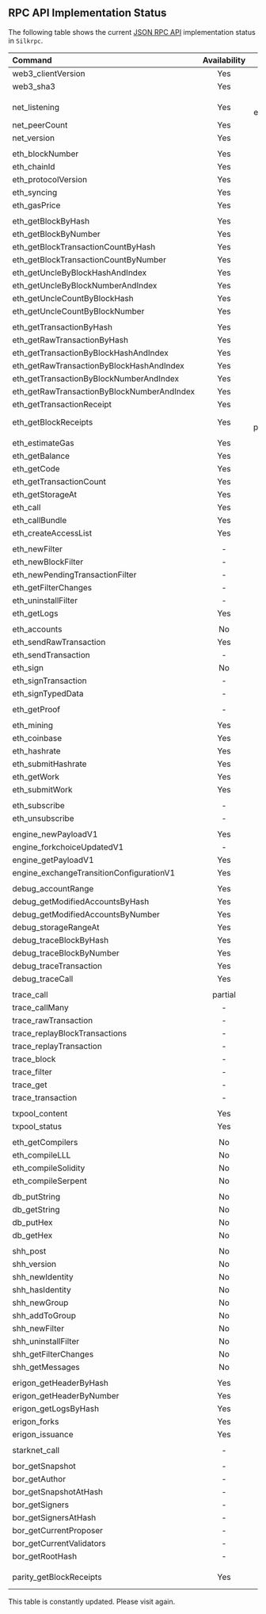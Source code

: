## RPC API Implementation Status

The following table shows the current [JSON RPC API](https://eth.wiki/json-rpc/API) implementation status in `Silkrpc`.

| Command                                    | Availability | Notes                                      |
| :------------------------------------------| :----------: | -----------------------------------------: |
| web3_clientVersion                         | Yes          |                                            |
| web3_sha3                                  | Yes          |                                            |
|                                            |              |                                            |
| net_listening                              | Yes          | hard-coded (needs ethbackend integration)  |
| net_peerCount                              | Yes          |                                            |
| net_version                                | Yes          |                                            |
|                                            |              |                                            |
| eth_blockNumber                            | Yes          |                                            |
| eth_chainId                                | Yes          |                                            |
| eth_protocolVersion                        | Yes          |                                            |
| eth_syncing                                | Yes          |                                            |
| eth_gasPrice                               | Yes          |                                            |
|                                            |              |                                            |
| eth_getBlockByHash                         | Yes          |                                            |
| eth_getBlockByNumber                       | Yes          |                                            |
| eth_getBlockTransactionCountByHash         | Yes          |                                            |
| eth_getBlockTransactionCountByNumber       | Yes          |                                            |
| eth_getUncleByBlockHashAndIndex            | Yes          |                                            |
| eth_getUncleByBlockNumberAndIndex          | Yes          |                                            |
| eth_getUncleCountByBlockHash               | Yes          |                                            |
| eth_getUncleCountByBlockNumber             | Yes          |                                            |
|                                            |              |                                            |
| eth_getTransactionByHash                   | Yes          | partially implemented                      |
| eth_getRawTransactionByHash                | Yes          | partially implemented                      |
| eth_getTransactionByBlockHashAndIndex      | Yes          |                                            |
| eth_getRawTransactionByBlockHashAndIndex   | Yes          | partially implemented                      |
| eth_getTransactionByBlockNumberAndIndex    | Yes          |                                            |
| eth_getRawTransactionByBlockNumberAndIndex | Yes          | partially implemented                      |
| eth_getTransactionReceipt                  | Yes          | partially implemented                      |
| eth_getBlockReceipts                       | Yes          | same as parity_getBlockReceipts            |
|                                            |              |                                            |
| eth_estimateGas                            | Yes          |                                            |
| eth_getBalance                             | Yes          |                                            |
| eth_getCode                                | Yes          |                                            |
| eth_getTransactionCount                    | Yes          |                                            |
| eth_getStorageAt                           | Yes          |                                            |
| eth_call                                   | Yes          |                                            |
| eth_callBundle                             | Yes          |                                            |
| eth_createAccessList                       | Yes          |                                            |
|                                            |              |                                            |
| eth_newFilter                              | -            | not yet implemented                        |
| eth_newBlockFilter                         | -            | not yet implemented                        |
| eth_newPendingTransactionFilter            | -            | not yet implemented                        |
| eth_getFilterChanges                       | -            | not yet implemented                        |
| eth_uninstallFilter                        | -            | not yet implemented                        |
| eth_getLogs                                | Yes          |                                            |
|                                            |              |                                            |
| eth_accounts                               | No           | deprecated                                 |
| eth_sendRawTransaction                     | Yes          | remote only                                |
| eth_sendTransaction                        | -            | not yet implemented                        |
| eth_sign                                   | No           | deprecated                                 |
| eth_signTransaction                        | -            | deprecated                                 |
| eth_signTypedData                          | -            | ????                                       |
|                                            |              |                                            |
| eth_getProof                               | -            | not yet implemented                        |
|                                            |              |                                            |
| eth_mining                                 | Yes          |                                            |
| eth_coinbase                               | Yes          |                                            |
| eth_hashrate                               | Yes          |                                            |
| eth_submitHashrate                         | Yes          |                                            |
| eth_getWork                                | Yes          |                                            |
| eth_submitWork                             | Yes          |                                            |
|                                            |              |                                            |
| eth_subscribe                              | -            | not yet implemented                        |
| eth_unsubscribe                            | -            | not yet implemented                        |
|                                            |              |                                            |
| engine_newPayloadV1                        | Yes          |                                            |
| engine_forkchoiceUpdatedV1                 | -            | not yet implemented                        |
| engine_getPayloadV1                        | Yes          |                                            |
| engine_exchangeTransitionConfigurationV1   | Yes          |                                            |
|                                            |              |                                            |
| debug_accountRange                         | Yes          |                                            |
| debug_getModifiedAccountsByHash            | Yes          |                                            |
| debug_getModifiedAccountsByNumber          | Yes          |                                            |
| debug_storageRangeAt                       | Yes          |                                            |
| debug_traceBlockByHash                     | Yes          |                                            |
| debug_traceBlockByNumber                   | Yes          |                                            |
| debug_traceTransaction                     | Yes          |                                            |
| debug_traceCall                            | Yes          |                                            |
|                                            |              |                                            |
| trace_call                                 | partial      | partially implemented                      |
| trace_callMany                             | -            | not yet implemented                        |
| trace_rawTransaction                       | -            | not yet implemented                        |
| trace_replayBlockTransactions              | -            | not yet implemented                        |
| trace_replayTransaction                    | -            | not yet implemented                        |
| trace_block                                | -            | not yet implemented                        |
| trace_filter                               | -            | not yet implemented                        |
| trace_get                                  | -            | not yet implemented                        |
| trace_transaction                          | -            | not yet implemented                        |
|                                            |              |                                            |
| txpool_content                             | Yes          |                                            |
| txpool_status                              | Yes          |                                            |
|                                            |              |                                            |
| eth_getCompilers                           | No           | deprecated                                 |
| eth_compileLLL                             | No           | deprecated                                 |
| eth_compileSolidity                        | No           | deprecated                                 |
| eth_compileSerpent                         | No           | deprecated                                 |
|                                            |              |                                            |
| db_putString                               | No           | deprecated                                 |
| db_getString                               | No           | deprecated                                 |
| db_putHex                                  | No           | deprecated                                 |
| db_getHex                                  | No           | deprecated                                 |
|                                            |              |                                            |
| shh_post                                   | No           | deprecated                                 |
| shh_version                                | No           | deprecated                                 |
| shh_newIdentity                            | No           | deprecated                                 |
| shh_hasIdentity                            | No           | deprecated                                 |
| shh_newGroup                               | No           | deprecated                                 |
| shh_addToGroup                             | No           | deprecated                                 |
| shh_newFilter                              | No           | deprecated                                 |
| shh_uninstallFilter                        | No           | deprecated                                 |
| shh_getFilterChanges                       | No           | deprecated                                 |
| shh_getMessages                            | No           | deprecated                                 |
|                                            |              |                                            |
| erigon_getHeaderByHash                     | Yes          |                                            |
| erigon_getHeaderByNumber                   | Yes          |                                            |
| erigon_getLogsByHash                       | Yes          |                                            |
| erigon_forks                               | Yes          |                                            |
| erigon_issuance                            | Yes          |                                            |
|                                            |              |                                            |
| starknet_call                              | -            | not yet implemented                        |
|                                            |              |                                            |
| bor_getSnapshot                            | -            | not yet implemented                        |
| bor_getAuthor                              | -            | not yet implemented                        |
| bor_getSnapshotAtHash                      | -            | not yet implemented                        |
| bor_getSigners                             | -            | not yet implemented                        |
| bor_getSignersAtHash                       | -            | not yet implemented                        |
| bor_getCurrentProposer                     | -            | not yet implemented                        |
| bor_getCurrentValidators                   | -            | not yet implemented                        |
| bor_getRootHash                            | -            | not yet implemented                        |
|                                            |              |                                            |
| parity_getBlockReceipts                    | Yes          | same as eth_getBlockReceipts               |

This table is constantly updated. Please visit again.
